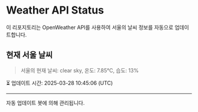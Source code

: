 
# Weather API Status

이 리포지토리는 OpenWeather API를 사용하여 서울의 날씨 정보를 자동으로 업데이트합니다.

## 현재 서울 날씨
> 서울의 현재 날씨: clear sky, 온도: 7.85°C, 습도: 13%

⏳ 업데이트 시간: 2025-03-28 10:45:06 (UTC)

---
자동 업데이트 봇에 의해 관리됩니다.
